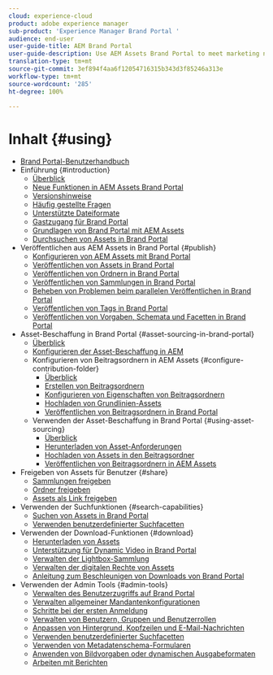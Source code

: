 ```yaml
---
cloud: experience-cloud
product: adobe experience manager
sub-product: 'Experience Manager Brand Portal '
audience: end-user
user-guide-title: AEM Brand Portal
user-guide-description: Use AEM Assets Brand Portal to meet marketing needs by securely distributing approved brand and product assets to external agencies, partners, internal teams, and resellers for download.
translation-type: tm+mt
source-git-commit: 3ef894f4aa6f12054716315b343d3f85246a313e
workflow-type: tm+mt
source-wordcount: '285'
ht-degree: 100%

---
```



# Inhalt {#using}

+ [Brand Portal-Benutzerhandbuch](using/home.md)
+ Einführung {#introduction}
   + [Überblick](using/brand-portal.md)
   + [Neue Funktionen in AEM Assets Brand Portal](using/whats-new.md)
   + [Versionshinweise](using/brand-portal-release-notes.md)
   + [Häufig gestellte Fragen](using/brand-portal-faqs.md)
   + [Unterstützte Dateiformate](using/brand-portal-supported-formats.md)
   + [Gastzugang für Brand Portal](using/guest-access.md)
   + [Grundlagen von Brand Portal mit AEM Assets](https://docs.adobe.com/content/help/de-DE/experience-manager-brand-portal/using/home.html)
   + [Durchsuchen von Assets in Brand Portal](using/browse-assets-brand-portal.md)
+ Veröffentlichen aus AEM Assets in Brand Portal {#publish}
   + [Konfigurieren von AEM Assets mit Brand Portal](using/configure-aem-assets-with-brand-portal.md)
   + [Veröffentlichen von Assets in Brand Portal](https://docs.adobe.com/content/help/de-DE/experience-manager-65/assets/brandportal/brand-portal-publish-assets.translate.html)
   + [Veröffentlichen von Ordnern in Brand Portal](https://docs.adobe.com/content/help/de-DE/experience-manager-65/assets/brandportal/brand-portal-publish-folder.translate.html)
   + [Veröffentlichen von Sammlungen in Brand Portal](https://docs.adobe.com/content/help/de-DE/experience-manager-65/assets/brandportal/brand-portal-publish-collection.translate.html)
   + [Beheben von Problemen beim parallelen Veröffentlichen in Brand Portal](using/troubleshoot-parallel-publishing.md)
   + [Veröffentlichen von Tags in Brand Portal](using/brand-portal-publish-tags.md)
   + [Veröffentlichen von Vorgaben, Schemata und Facetten in Brand Portal](using/publish-schema-search-facets-presets.md)
+ Asset-Beschaffung in Brand Portal {#asset-sourcing-in-brand-portal}
   + [Überblick](using/brand-portal-asset-sourcing.md)
   + [Konfigurieren der Asset-Beschaffung in AEM](using/brand-portal-configure-asset-sourcing.md)
   + Konfigurieren von Beitragsordnern in AEM Assets {#configure-contribution-folder}
      + [Überblick](using/brand-portal-contribution-folder.md)
      + [Erstellen von Beitragsordnern](using/brand-portal-create-contribution-folder.md)
      + [Konfigurieren von Eigenschaften von Beitragsordnern](using/brand-portal-configure-contribution-folder-properties.md)
      + [Hochladen von Grundlinien-Assets](using/brand-portal-upload-baseline-assets.md)
      + [Veröffentlichen von Beitragsordnern in Brand Portal](using/brand-portal-publish-contribution-folder-to-brand-portal.md)
   + Verwenden der Asset-Beschaffung in Brand Portal {#using-asset-sourcing}
      + [Überblick](using/brand-portal-overiew-using-asset-sourcing.md)
      + [Herunterladen von Asset-Anforderungen](using/brand-portal-download-asset-requirements.md)
      + [Hochladen von Assets in den Beitragsordner](using/brand-portal-upload-assets-to-contribution-folder.md)
      + [Veröffentlichen von Beitragsordnern in AEM Assets](using/brand-portal-publish-contribution-folder-to-aem-assets.md)
+ Freigeben von Assets für Benutzer {#share}
   + [Sammlungen freigeben](using/brand-portal-share-collection.md)
   + [Ordner freigeben](using/brand-portal-sharing-folders.md)
   + [Assets als Link freigeben](using/brand-portal-link-share.md)
+ Verwenden der Suchfunktionen {#search-capabilities}
   + [Suchen von Assets in Brand Portal](using/brand-portal-searching.md)
   + [Verwenden benutzerdefinierter Suchfacetten](using/brand-portal-search-facets.md)
+ Verwenden der Download-Funktionen {#download}
   + [Herunterladen von Assets](using/brand-portal-download-users.md)
   + [Unterstützung für Dynamic Video in Brand Portal](using/dynamic-video-brand-portal.md)
   + [Verwalten der Lightbox-Sammlung](using/brand-portal-light-box.md)
   + [Verwalten der digitalen Rechte von Assets](using/manage-digital-rights-of-assets.md)
   + [Anleitung zum Beschleunigen von Downloads von Brand Portal](using/accelerated-download.md)
+ Verwenden der Admin Tools {#admin-tools}
   + [Verwalten des Benutzerzugriffs auf Brand Portal](using/access-configurations-brand-portal.md)
   + [Verwalten allgemeiner Mandantenkonfigurationen](using/brand-portal-general-configuration.md)
   + [Schritte bei der ersten Anmeldung](using/brand-portal-onboarding.md)
   + [Verwalten von Benutzern, Gruppen und Benutzerrollen](using/brand-portal-adding-users.md)
   + [Anpassen von Hintergrund, Kopfzeilen und E-Mail-Nachrichten](using/brand-portal-branding.md)
   + [Verwenden benutzerdefinierter Suchfacetten](using/brand-portal-search-facets.md)
   + [Verwenden von Metadatenschema-Formularen](using/brand-portal-metadata-schemas.md)
   + [Anwenden von Bildvorgaben oder dynamischen Ausgabeformaten](using/brand-portal-image-presets.md)
   + [Arbeiten mit Berichten](using/brand-portal-reports.md)

